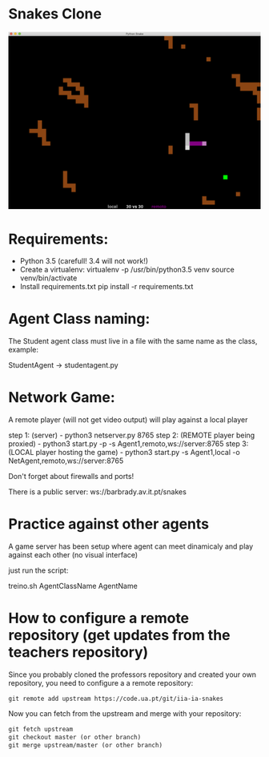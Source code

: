 # Snakes Clone

![Demo](https://github.com/dgomes/iia-ia-snakes/raw/master/Screenshot%202019-11-14%20at%2015.46.26.png)

# Requirements:
- Python 3.5 (carefull! 3.4 will not work!)
- Create a virtualenv:
    virtualenv -p /usr/bin/python3.5 venv
    source venv/bin/activate
- Install requirements.txt
    pip install -r requirements.txt

# Agent Class naming:

The Student agent class must live in a file with the same name as the class, example:

StudentAgent -> studentagent.py

# Network Game:

A remote player (will not get video output) will play against a local player

step 1: (server) - python3 netserver.py 8765
step 2: (REMOTE player being proxied) - python3 start.py -p -s Agent1,remoto,ws://server:8765
step 3: (LOCAL player hosting the game) - python3 start.py -s Agent1,local -o NetAgent,remoto,ws://server:8765 

Don't forget about firewalls and ports!

There is a public server:  ws://barbrady.av.it.pt/snakes

# Practice against other agents

A game server has been setup where agent can meet dinamicaly and play against each other (no visual interface)

just run the script: 

treino.sh AgentClassName AgentName

# How to configure a remote repository (get updates from the teachers repository)

Since you probably cloned the professors repository and created your own repository, you need to configure a a remote repository:

    git remote add upstream https://code.ua.pt/git/iia-ia-snakes

Now you can fetch from the upstream and merge with your repository:

    git fetch upstream
    git checkout master (or other branch)
    git merge upstream/master (or other branch)


